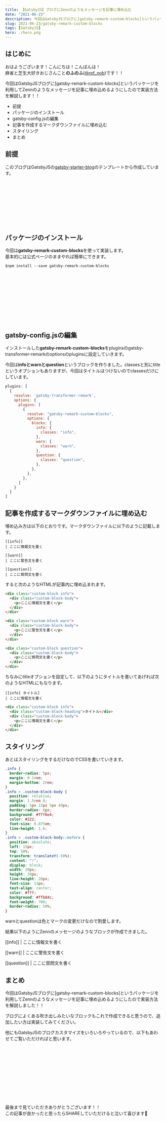```yaml
---
title: 【GatsbyJS】ブログにZennのようなメッセージを記事に埋め込む
date: "2021-06-23"
description: 今回はGatsbyJSブログに[gatsby-remark-custom-blocks]というパッケージを利用してZennのようなメッセージを記事に埋め込めるようにしたので実装方法を解説します！！
slug: 2021-06-23/gatsby-remark-custom-blocks
tags: [GatsbyJS]
hero: ./hero.png
---
```


## はじめに 

おはようございます！こんにちは！こんばんは！<br>
麻雀と芝生大好きおじさんこと**のふのふ**([@rpf_nob](https://twitter.com/rpf_nob))です！！

今回はGatsbyJSブログに[gatsby-remark-custom-blocks]というパッケージを利用してZennのようなメッセージを記事に埋め込めるようにしたので実装方法を解説します！！

* 前提
* パッケージのインストール
* gatsby-config.jsの編集
* 記事を作成するマークダウンファイルに埋め込む
* スタイリング
* まとめ

## 前提

このブログはGatsbyJSの[gatsby-starter-blog](https://www.gatsbyjs.org/starters/gatsbyjs/gatsby-starter-blog/)のテンプレートから作成しています。

<div class="iframely-embed"><div class="iframely-responsive" style="height: 140px; padding-bottom: 0;"><a href="https://www.gatsbyjs.org/starters/gatsbyjs/gatsby-starter-blog/" data-iframely-url="//cdn.iframe.ly/qjUJkBu?iframe=card-small"></a></div></div>


## パッケージのインストール

今回は**gatsby-remark-custom-blocks**を使って実装します。  
基本的には公式ページのままやれば簡単にできます。

```
$npm install --save gatsby-remark-custom-blocks
```

<br>

<div class="iframely-embed"><div class="iframely-responsive" style="height: 140px; padding-bottom: 0;"><a href="https://www.gatsbyjs.com/plugins/gatsby-remark-custom-blocks/" data-iframely-url="//cdn.iframe.ly/CEXLHRq?iframe=card-small"></a></div></div>

## gatsby-config.jsの編集

インストールした**gatsby-remark-custom-blocks**をpluginsのgatsby-transformer-remarkのoptionsのpluginsに設定していきます。

今回は**infoとwarnとquestion**というブロックを作りました。classesと別にtitleというオプションもありますが、今回はタイトルはつけないのでclassesだけにしています。

```js:title=gatsby-config.js
plugins: [
  {
    resolve: `gatsby-transformer-remark`,
    options: {
      plugins: [
        {
          resolve: "gatsby-remark-custom-blocks",
          options: {
            blocks: {
              info: {
                classes: "info",
              },
              warn: {
                classes: "warn",
              },
              question: {
                classes: "question",
              },
            },
          },
        },
      ]
    }
  }
]
```

## 記事を作成するマークダウンファイルに埋め込む

埋め込み方は以下のとおりです。マークダウンファイルに以下のように記載します。

``` 
[[info]]
| ここに情報文を書く

[[warn]]
| ここに警告文を書く

[[question]]
| ここに質問文を書く
```

すると次のようなHTMLが記事内に埋め込まれます。

```html
<div class="custom-block info">
  <div class="custom-block-body">
    <p>ここに情報文を書く</p>
  </div>
</div>

<div class="custom-block warn">
  <div class="custom-block-body">
    <p>ここに警告文を書く</p>
  </div>
</div>

<div class="custom-block question">
  <div class="custom-block-body">
    <p>ここに質問文を書く</p>
  </div>
</div>
```

ちなみにtitleオプションを設定して、以下のようにタイトルを書いてあげれば次のようなHTMLにもなります。

```
[[info] タイトル]
| ここに情報文を書く
```

```HTML
<div class="custom-block info">
  <div class="custom-block-heading">タイトル</div>
  <div class="custom-block-body">
    <p>ここに情報文を書く</p>
  </div>
</div>
```

## スタイリング

あとはスタイリングをするだけなのでCSSを書いていきます。  

```css
.info {
  border-radius: 5px;
  margin: 0 1rem;
  margin-bottom: 2rem;
}
.info > .custom-block-body {
  position: relative;
  margin: 1.5rem 0;
  padding: 5px 15px 5px 40px;
  border-radius: 6px;
  background: #fff6e4;
  color: #222;
  font-size: 0.875em;
  line-height: 1.6;
}
.info > .custom-block-body::before {
  position: absolute;
  left: 15px;
  top: 50%;
  transform: translateY(-50%);
  content: "!";
  display: block;
  width: 20px;
  height: 20px;
  line-height: 20px;
  font-size: 13px;
  text-align: center;
  color: #fff;
  background: #ffb84c;
  font-weight: 700;
  border-radius: 50%;
}
```

warnとquestionは色とマークの変更だけなので割愛します。

結果以下のようにZennのメッセージのようなブロックが作成できました。

[[info]]
| ここに情報文を書く

[[warn]]
| ここに警告文を書く

[[question]]
| ここに質問文を書く


## まとめ

今回はGatsbyJSブログに[gatsby-remark-custom-blocks]というパッケージを利用してZennのようなメッセージを記事に埋め込めるようにしたので実装方法を解説しました！！

ブログによくある吹き出しみたいなブロックもこれで作成できると思うので、追加したい方は実装してみてください。

他にもGatsbyJSのブログカスタマイズをいろいろやっているので、以下もあわせてご覧いただければと思います。

<div class="iframely-embed"><div class="iframely-responsive" style="height: 140px; padding-bottom: 0;"><a href="https://rpf-noblog.com/tags/gatsby-js/" data-iframely-url="//cdn.iframe.ly/5j7eIPT"></a></div></div>


<br>
<br>

最後まで見ていただきありがとうございます！！  
この記事が良かったと思ったらSHAREしていただけると泣いて喜びます🤣

